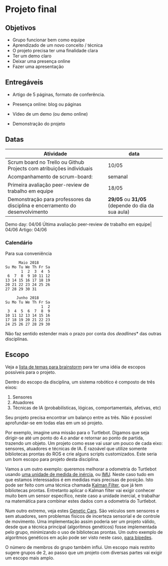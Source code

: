 # Projeto final


## Objetivos

* Grupo funcionar bem como equipe
* Aprendizado de um novo conceito / técnica
* O projeto precisa ter uma finalidade clara
* Ter um demo claro
* Deixar uma presença online
* Fazer uma apresentação


## Entregáveis

* Artigo de 5 páginas, formato de conferência.

* Presença online: blog ou páginas

* Vídeo de um demo (ou demo online)

* Demonstração do projeto


## Datas


Atividade | data
---|---
Scrum board no Trello ou Github Projects com atribuições individuais| 10/05
Acompanhamento de scrum-board:|  semanal
Primeira avaliação peer-review de trabalho em equipe| 18/05
Demonstração para professores da disciplina e encerramento do desenvolvimento| **29/05** ou **31/05** (depende do dia da sua aula)
Demo day: 04/06
Última avaliação peer-review de trabalho em equipe| 04/06
Artigo: 04/06


### Calendário

Para sua conveniência
```
      Maio 2018
Su Mo Tu We Th Fr Sa
       1  2  3  4  5
 6  7  8  9 10 11 12
13 14 15 16 17 18 19
20 21 22 23 24 25 26
27 28 29 30 31
```
```
     Junho 2018
Su Mo Tu We Th Fr Sa
                1  2
 3  4  5  6  7  8  9
10 11 12 13 14 15 16
17 18 19 20 21 22 23
24 25 26 27 28 29 30
```


Não faz sentido estender mais o prazo por conta dos *deadlines** das outras disciplinas.



## Escopo

Veja a [lista de temas para brainstorm](https://github.com/insper/robot18/blob/master/projeto3/brainstorm_temas.md) para ter uma idéia de escopos possíveis para o projeto.

Dentro do escopo da disciplina, um sistema robótico é composto de três eixos:
1. Sensores
2. Atuadores
3. Técnicas de IA (probabilísticas, lógicas, comportamentais, afetivas, etc)

Seu projeto precisa encontrar um balanço entre as três. Não é possível aprofundar-se em todas elas em um só projeto.

Por exemplo, imagine uma missão para o Turtlebot. Digamos que seja dirigir-se até um ponto do 4.o andar e retornar ao ponto de partida, trazendo um objeto. Um projeto como esse vai usar um pouco de cada eixo: sensores, atuadores e técnicas de IA.   É razoável que utilize somente bibliotecas prontas do ROS e crie alguns scripts customizados.  Este seria um bom escopo para projeto desta disciplina.


Vamos a um outro exemplo:  queremos melhorar a odometria do Turtlebot usando [uma unidade de medida de inércia](https://www.youtube.com/watch?v=NUNXcr_u9pM), ou [IMU](https://www.youtube.com/watch?v=NUNXcr_u9pM). Neste caso tudo em que estamos interessados é em medidas mais precisas de posição. Isto pode ser feito com uma técnica chamada [Kalman Filter](https://www.youtube.com/watch?v=fzjEMOOBuFA), que já tem bibliotecas prontas. Entretanto aplicar o Kalman filter vai exigir conhecer muito bem um sensor específico, neste caso a unidade inercial, e trabalhar na matemática para combinar estes dados com a odometria do Turtlebot.

Num outro extremo, veja estes [Genetic Cars](http://rednuht.org/genetic_cars_2/). São veículos sem sensores e sem atuadores, sem problemas físicos de incerteza sensorial e de controle de movimento.  Uma implementação assim poderia ser um projeto válido, desde que a técnica principal (algoritmos genéticos) fosse implementada pelo grupo, minimizando o uso de bibliotecas prontas.  Um outro exemplo de algoritmos genéticos em ação pode ser visto neste caso, [para bípedes](https://www.youtube.com/watch?v=jIjPTuekCcM).

O número de membros do grupo também influi. Um escopo mais restrito sugere grupos de 2, ao passo que um projeto com diversas partes vai exigir um escopo mais amplo.

##
